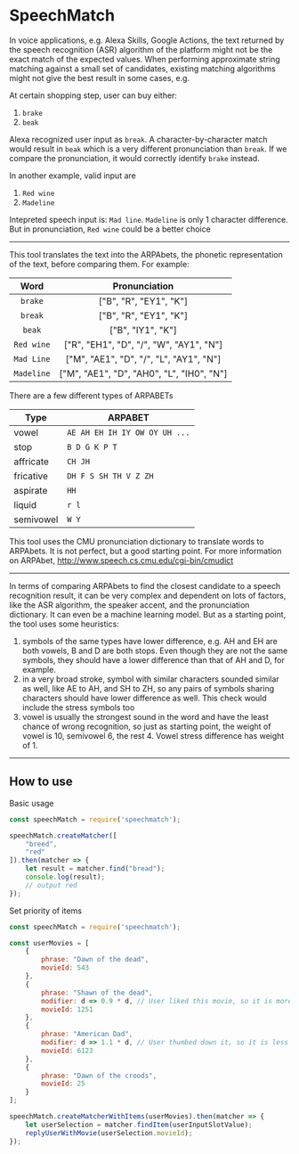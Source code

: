 # SpeechMatch

In voice applications, e.g. Alexa Skills, Google Actions, the text returned by the speech recognition (ASR) algorithm of the platform might not be the exact match of the expected values. When performing approximate string matching against a small set of candidates, existing matching algorithms might not give the best result in some cases, e.g.

At certain shopping step, user can buy either:
1. `brake`
2. `beak`

Alexa recognized user input as `break`. 
A character-by-character match would result in `beak` which is a very different pronunciation than `break`. If we compare the pronunciation, it would correctly identify `brake` instead.

In another example, valid input are
1. `Red wine`
2. `Madeline`

Intepreted speech input is: `Mad line`.
`Madeline` is only 1 character difference. But in pronunciation, `Red wine` could be a better choice 

---

This tool translates the text into the ARPAbets, the phonetic representation of the text, before comparing them. For example:

Word | Pronunciation
:---:|:---:
`brake` | ["B", "R", "EY1", "K"]
`break` | ["B", "R", "EY1", "K"]
`beak` | ["B", "IY1", "K"]
`Red wine` | ["R", "EH1", "D", "/", "W", "AY1", "N"]
`Mad Line` | ["M", "AE1", "D", "/", "L", "AY1", "N"]
`Madeline` | ["M", "AE1", "D", "AH0", "L", "IH0", "N"]

There are a few different types of ARPABETs

Type | ARPABET
---|---
vowel | `AE AH EH IH IY OW OY UH ...`
stop | `B D G K P T` 
affricate | `CH JH`
fricative | `DH F S SH TH V Z ZH`
aspirate | `HH`
liquid | `r l` 
semivowel | `W Y`

This tool uses the CMU pronunciation dictionary to translate words to ARPAbets. It is not perfect, but a good starting point. For more information on ARPAbet, http://www.speech.cs.cmu.edu/cgi-bin/cmudict

---

In terms of comparing ARPAbets to find the closest candidate to a speech recognition result, it can be very complex and dependent on lots of factors, like the ASR algorithm, the speaker accent, and the pronunciation dictionary. It can even be a machine learning model. But as a starting point, the tool uses some heuristics:
1. symbols of the same types have lower difference, e.g. AH and EH are both vowels, B and D are both stops. Even though they are not the same symbols, they should have a lower difference than that of AH and D, for example.
2. in a very broad stroke, symbol with similar characters sounded similar as well, like AE to AH, and SH to ZH, so any pairs of symbols sharing characters should have lower difference as well. This check would include the stress symbols too
3. vowel is usually the strongest sound in the word and have the least chance of wrong recognition, so just as starting point, the weight of vowel is 10, semivowel 6, the rest 4. Vowel stress difference has weight of 1.

---

## How to use

Basic usage
```javascript
const speechMatch = require('speechmatch');

speechMatch.createMatcher([
    "breed",
    "red"
]).then(matcher => {
    let result = matcher.find("bread");
    console.log(result);
    // output red
});
```

Set priority of items 
```javascript
const speechMatch = require('speechmatch');

const userMovies = [
    {
        phrase: "Dawn of the dead",
        movieId: 543
    },
    {
        phrase: "Shawn of the dead",
        modifier: d => 0.9 * d, // User liked this movie, so it is more likely user is talking about this one
        movieId: 1251
    },
    {
        phrase: "American Dad",
        modifier: d => 1.1 * d, // User thumbed down it, so it is less likely user is talking about it
        movieId: 6123
    },
    {
        phrase: "Dawn of the croods",
        movieId: 25
    }
];

speechMatch.createMatcherWithItems(userMovies).then(matcher => {
    let userSelection = matcher.findItem(userInputSlotValue);
    replyUserWithMovie(userSelection.movieId);
});
```
